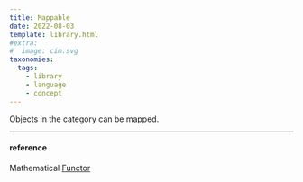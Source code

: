```yaml
---
title: Mappable
date: 2022-08-03
template: library.html
#extra:
#  image: cim.svg
taxonomies:
  tags:
    - library
    - language
    - concept
---
```

Objects in the category can be mapped.

---
#### reference

Mathematical [Functor](/library/functor)